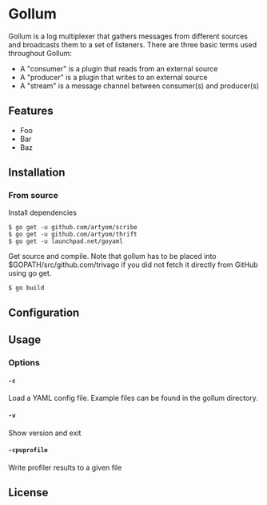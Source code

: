# Gollum

Gollum is a log multiplexer that gathers messages from different sources and broadcasts them to a set of listeners.
There are three basic terms used throughout Gollum:

* A "consumer" is a plugin that reads from an external source
* A "producer" is a plugin that writes to an external source
* A "stream" is a message channel between consumer(s) and producer(s)

## Features

* Foo
* Bar
* Baz

## Installation

### From source

Install dependencies
```
$ go get -u github.com/artyom/scribe
$ go get -u github.com/artyom/thrift
$ go get -u launchpad.net/goyaml
```

Get source and compile.
Note that gollum has to be placed into $GOPATH/src/github.com/trivago if you did
not fetch it directly from GitHub using go get.

```
$ go build
```

## Configuration

## Usage

### Options

#### `-c`

Load a YAML config file. Example files can be found in the gollum directory.

#### `-v`

Show version and exit

#### `-cpuprofile`

Write profiler results to a given file

## License
